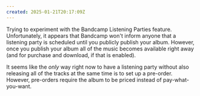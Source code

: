```yaml
---
created: 2025-01-21T20:17:09Z
---
```


Trying to experiment with the Bandcamp Listening Parties feature. Unfortunately, it appears that Bandcamp won't inform anyone that a listening party is scheduled until you publicly publish your album. However, once you publish your album all of the music becomes available right away (and for purchase and download, if that is enabled).

It seems like the _only_ way right now to have a listening party without also releasing all of the tracks at the same time is to set up a pre-order. However, pre-orders require the album to be priced instead of pay-what-you-want.
